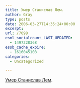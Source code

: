 ```yaml
---
title: Умер Станислав Лем.
author: Gray
type: posts
date: 2006-03-27T14:35:24+00:00
excerpt:
url: /7098
esml_socialcount_LAST_UPDATED:
  - 1497228368
essb_cache_expire:
  - 1616045108
categories:
  - Uncategorized

---
```








<a href="http://lenta.ru/news/2006/03/27/lem/" target="_blank">Умер Станислав Лем</a>.